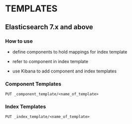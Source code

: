 # TEMPLATES

## Elasticsearch 7.x and above

### How to use

-   define components to hold mappings for index template
-   refer to component in index template

-   use Kibana to add component and index templates

### Component Templates

`PUT _component_template/<name_of_template>`

### Index Templates

`PUT _index_template/<name_of_template>`
